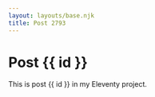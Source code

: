 ```yaml
---
layout: layouts/base.njk
title: Post 2793
---
```


# Post {{ id }}

This is post {{ id }} in my Eleventy project.
